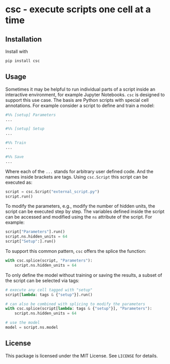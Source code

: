 # csc - execute scripts one cell at a time

## Installation

Install with

```bash
pip install csc
```

## Usage

Sometimes it may be helpful to run individual parts of a script inside an
interactive environment, for example Jupyter Notebooks. ``csc`` is designed to
support this use case. The basis are Python scripts with special cell
annotations. For example consider a script to define and train a model:

```python
#%% [setup] Parameters
...

#%% [setup] Setup
...

#%% Train
...

#%% Save
...
```

Where each of the ``...`` stands for arbitrary user defined code. And the names
inside brackets are tags. Using ``csc.Script`` this script can be executed as:

```python
script = csc.Script("external_script.py")
script.run()
```

To modify the parameters, e.g., modify the number of hidden units, the script
can be executed step by step. The variables defined inside the script can be
accessed and modified using the ``ns`` attribute of the script. For example:

```python
script["Parameters"].run()
script.ns.hidden_units = 64
script["Setup":].run()
```

To support this common pattern, `csc` offers the splice the function:

```python
with csc.splice(script, "Parameters"):
    script.ns.hidden_units = 64
```

To only define the model without training or saving the results, a subset of the
script can be selected via tags:

```python
# execute any cell tagged with "setup"
script[lambda: tags & {"setup"}].run()

# can also be combined with splicing to modify the parameters
with csc.splice(script[lambda: tags & {"setup"}], "Parameters"):
    script.ns.hidden_units = 64

# use the model
model = script.ns.model
```

## License

This package is licensed under the MIT License. See `LICENSE` for details.
